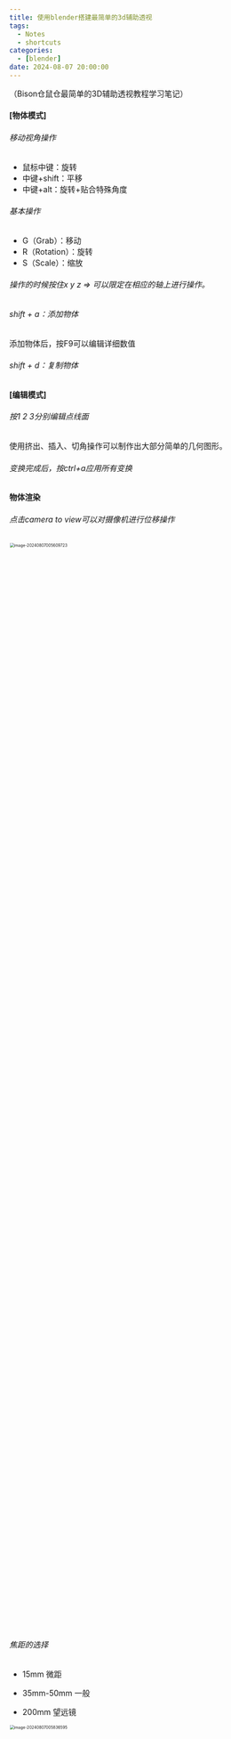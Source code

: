 ```yaml
---
title: 使用blender搭建最简单的3d辅助透视
tags: 
  - Notes
  - shortcuts
categories: 
  - [blender]
date: 2024-08-07 20:00:00
---
```


（Bison仓鼠仓最简单的3D辅助透视教程学习笔记）

<!-- more -->

#### [物体模式]

###### 移动视角操作

- 鼠标中键：旋转
- 中键+shift：平移
- 中键+alt：旋转+贴合特殊角度

###### 基本操作

- G（Grab）：移动
- R（Rotation）：旋转
- S（Scale）：缩放

###### 操作的时候按住x y z => 可以限定在相应的轴上进行操作。

###### shift + a：添加物体

添加物体后，按F9可以编辑详细数值

###### shift + d：复制物体

#### [编辑模式]

###### 按1 2 3分别编辑点线面

使用挤出、插入、切角操作可以制作出大部分简单的几何图形。

###### 变换完成后，按ctrl+a应用所有变换

#### 物体渲染

###### 点击camera to view可以对摄像机进行位移操作

<img src="https://pic-poivre.oss-cn-hangzhou.aliyuncs.com/pics/image-20240807005609723.png" alt="image-20240807005609723" style="zoom:50%;" width=50%/>

###### 焦距的选择

- 15mm 微距

- 35mm-50mm 一般

- 200mm 望远镜

<img src="https://pic-poivre.oss-cn-hangzhou.aliyuncs.com/pics/image-20240807005836595.png" alt="image-20240807005836595" style="zoom:50%;" width=50%/>

###### 渲染选项设置

<img src="https://pic-poivre.oss-cn-hangzhou.aliyuncs.com/pics/image-20240807010144963.png" alt="image-20240807010144963" width=50%/>

（按下f12进行渲染）
